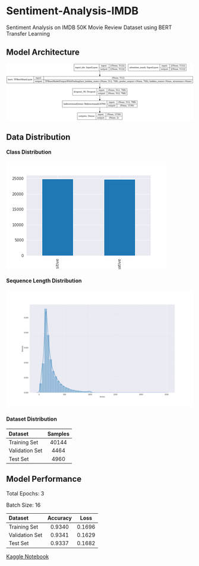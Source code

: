 # Sentiment-Analysis-IMDB
 Sentiment Analysis on IMDB 50K Movie Review Dataset using BERT Transfer Learning


## Model Architecture

![Model Architecture](https://github.com/ysfali/Sentiment-Analysis-IMDB/blob/main/model.png)

## Data Distribution

#### Class Distribution

![Class Distribution](https://github.com/ysfali/Sentiment-Analysis-IMDB/blob/main/class_distribution.png)

#### Sequence Length Distribution
![Sequence Length Distribution](https://github.com/ysfali/Sentiment-Analysis-IMDB/blob/main/seqlen_plot.png)

#### Dataset Distribution

| Dataset | Samples |
| :--- | :---: |
| Training Set | 40144 |
| Validation Set | 4464 |
| Test Set | 4960 |

## Model Performance
  
  Total Epochs: 3
  
  Batch Size: 16

| Dataset | Accuracy | Loss |
| :--- | :---: | :---: |
| Training Set | 0.9340 | 0.1696 |
| Validation Set | 0.9341 | 0.1629 |
| Test Set | 0.9337 | 0.1682 |


[Kaggle Notebook](https://www.kaggle.com/mysfali/bert-transfer-learning-for-imdb-50k-movie-review/notebook)